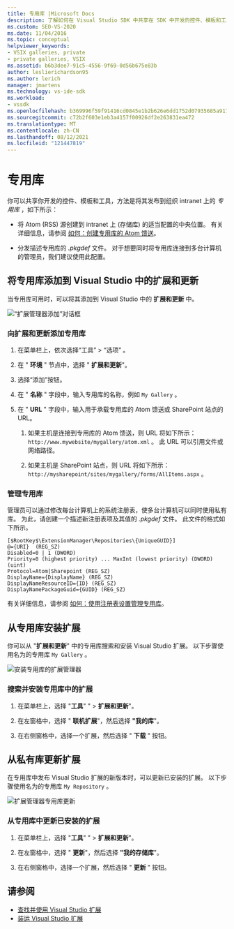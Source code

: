 ```yaml
---
title: 专用库 |Microsoft Docs
description: 了解如何在 Visual Studio SDK 中共享在 SDK 中开发的控件、模板和工具，只需要将其发布到专用库即可。
ms.custom: SEO-VS-2020
ms.date: 11/04/2016
ms.topic: conceptual
helpviewer_keywords:
- VSIX galleries, private
- private galleries, VSIX
ms.assetid: b6b3dee7-91c5-4556-9f69-0d56b675e83b
author: leslierichardson95
ms.author: lerich
manager: jmartens
ms.technology: vs-ide-sdk
ms.workload:
- vssdk
ms.openlocfilehash: b369996f59f91416cd0845e1b2b626e6dd1752d07935685a917589c382647c12
ms.sourcegitcommit: c72b2f603e1eb3a4157f00926df2e263831ea472
ms.translationtype: MT
ms.contentlocale: zh-CN
ms.lasthandoff: 08/12/2021
ms.locfileid: "121447819"
---
```

# <a name="private-galleries"></a>专用库
你可以共享你开发的控件、模板和工具，方法是将其发布到组织 intranet 上的 *专用库* ，如下所示：

- 将 Atom (RSS) 源创建到 intranet 上 (存储库) 的适当配置的中央位置。 有关详细信息，请参阅 [如何：创建专用库的 Atom 馈送](../extensibility/how-to-create-an-atom-feed-for-a-private-gallery.md)。

- 分发描述专用库的 *.pkgdef* 文件。 对于想要同时将专用库连接到多台计算机的管理员，我们建议使用此配置。

## <a name="add-a-private-gallery-to-extensions-and-updates-in-visual-studio"></a>将专用库添加到 Visual Studio 中的扩展和更新
 当专用库可用时，可以将其添加到 Visual Studio 中的 **扩展和更新** 中。

 ![“扩展管理器添加”对话框](../extensibility/media/em_adddialog.png "EM_AddDialog")

### <a name="to-add-a-private-gallery-to-extensions-and-updates"></a>向扩展和更新添加专用库

1. 在菜单栏上，依次选择“工具” > “选项” 。

2. 在 " **环境** " 节点中，选择 " **扩展和更新**"。

3. 选择“添加”按钮。

4. 在 " **名称** " 字段中，输入专用库的名称，例如 `My Gallery` 。

5. 在 " **URL** " 字段中，输入用于承载专用库的 Atom 馈送或 SharePoint 站点的 URL。

    1. 如果主机是连接到专用库的 Atom 馈送，则 URL 将如下所示： `http://www.mywebsite/mygallery/atom.xml` 。  此 URL 可以引用文件或网络路径。

    2. 如果主机是 SharePoint 站点，则 URL 将如下所示： `http://mysharepoint/sites/mygallery/forms/AllItems.aspx` 。

### <a name="manage-private-galleries"></a>管理专用库
 管理员可以通过修改每台计算机上的系统注册表，使多台计算机可以同时使用私有库。 为此，请创建一个描述新注册表项及其值的 *.pkgdef* 文件。  此文件的格式如下所示。

```
[$RootKey$\ExtensionManager\Repositories\{UniqueGUID}]
@={URI}  (REG_SZ)
Disabled=0 | 1 (DWORD)
Priority=0 (highest priority) ... MaxInt (lowest priority) (DWORD) (uint)
Protocol=Atom|Sharepoint (REG_SZ)
DisplayName={DisplayName} (REG_SZ)
DisplayNameResourceID={ID} (REG_SZ)
DisplayNamePackageGuid={GUID} (REG_SZ)

```

 有关详细信息，请参阅 [如何：使用注册表设置管理专用库](../extensibility/how-to-manage-a-private-gallery-by-using-registry-settings.md)。

## <a name="install-extensions-from-a-private-gallery"></a>从专用库安装扩展
 你可以从 "**扩展和更新**" 中的专用库搜索和安装 Visual Studio 扩展。 以下步骤使用名为的专用库 `My Gallery` 。

 ![安装专用库的扩展管理器](../extensibility/media/em_.png "EM_")

### <a name="to-search-for-and-install-extensions-from-a-private-gallery"></a>搜索并安装专用库中的扩展

1. 在菜单栏上，选择 "**工具**" "  >  **扩展和更新**"。

2. 在左窗格中，选择 " **联机扩展**"，然后选择 **"我的库**"。

3. 在右侧窗格中，选择一个扩展，然后选择 " **下载** " 按钮。

## <a name="update-extensions-from-a-private-gallery"></a>从私有库更新扩展
 在专用库中发布 Visual Studio 扩展的新版本时，可以更新已安装的扩展。 以下步骤使用名为的专用库 `My Repository` 。

 ![扩展管理器专用库更新](../extensibility/media/em_update.png "EM_Update")

### <a name="to-update-an-installed-extension-from-a-private-gallery"></a>从专用库中更新已安装的扩展

1. 在菜单栏上，选择 "**工具**" "  >  **扩展和更新**"。

2. 在左窗格中，选择 " **更新**"，然后选择 **"我的存储库**"。

3. 在右侧窗格中，选择一个扩展，然后选择 " **更新** " 按钮。

## <a name="see-also"></a>请参阅
- [查找并使用 Visual Studio 扩展](../ide/finding-and-using-visual-studio-extensions.md)
- [装运 Visual Studio 扩展](../extensibility/shipping-visual-studio-extensions.md)
